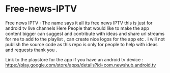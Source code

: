 # Free-news-IPTV
Free news IPTV : The name says it all its free news IPTV this is just for android tv live channels Here People that would like to make the app content bigger can suggest and contribute with ideas and share url streams for me to add to the playlist , can create nice logos for the app etc .
i will not publish the source code as this repo is only for people to help with ideas and requests thank you .

Link to the playstore for the app if you have an android tv device :
https://play.google.com/store/apps/details?id=com.newshub.android.tv

